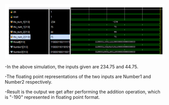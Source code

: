 ![Description for Subtraction](Subtraction.png)

-In the above simulation, the inputs given are 
234.75 and 44.75.

-The floating point representations of the two
inputs are Number1 and Number2 respectively.

-Result is the output we get after performing the
addition operation, which is "-190" represented in
floating point format.
